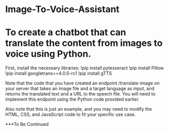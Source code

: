 # Image-To-Voice-Assistant

# To create a chatbot that can translate the content from images to voice using Python.
First, install the necessary libraries:
!pip install pytesseract
!pip install Pillow
!pip install googletrans==4.0.0-rc1
!pip install gTTS


Note that the code that you have created an endpoint /translate-image on your server that takes an image file and a target language as input, and returns the translated text and a URL to the speech file. You will need to implement this endpoint using the Python code provided earlier.

Also note that this is just an example, and you may need to modify the HTML, CSS, and JavaScript code to fit your specific use case.

***To Be Continued 
